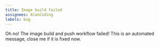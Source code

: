 ```yaml
---
title: Image build failed
assignees: AlanCoding
labels: bug
---
```

Oh no! The image build and push workflow failed! This is an automated message, close me if it is fixed now.
